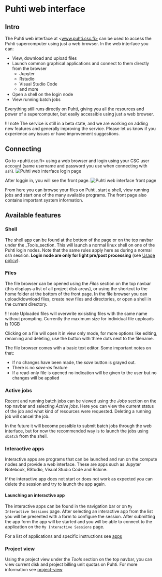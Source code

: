 # Puhti web interface


## Intro

The Puhti web interface at <www.puhti.csc.fi> can be used to access the Puhti supercomputer 
using just a web browser. In the web interface you can:

- View, download and upload files
- Launch common graphical applications and connect to them directly from the browser
    - Jupyter
    - Rstudio
    - Visual Studio Code
    - and more
- Open a shell on the login node
- View running batch jobs

Everything still runs directly on Puhti, giving you all the resources and power
of a supercomputer, but easily accessible using just a web browser. 

!!! note
    The service is still in a beta state, and we are working on adding new features and generally improving the service. Please let us know if you experience any issues or have improvement suggestions. 


## Connecting

Go to <puhti.csc.fi> using a web browser and login using your CSC user account (same username and password you use when connecting with `ssh`). 
![Puhti web interface login page](/img/ood_login.png)

After loggin in, you will see the front page.
![Puhti web interface front page](/img/ood_main.png)

From here you can browse your files on Puhti, start a shell, view running jobs and start one of the many available programs. The front page also contains important system information.  

## Available features

### Shell

The shell app can be found at the bottom of the page or on the top navbar under the _Tools_section. This will launch a normal linux shell on one of the Puhti login nodes. Note that the same rules apply here as during a normal ssh session. **Login node are only for light pre/post processing** (see [Usage policy](/computing/overview/#usage-policy)).

### Files

The file browser can be opened using the _Files_ section on the top navbar (this displays a list of all project disk areas), or using 
the shortcut to the home folder at the bottom of the front page. In the file browser
you can upload/download files, create new files and directories, or open a shell in the current directory. 

!!! note
    Uploaded files will overwrite exisisting files with the same name without prompting.
    Currently the maximum size for individual file upploads is 10GB

Clicking on a file will open it in view only mode, for more options like editing, renaming and deleting, use the button with three dots next to the filename.   

The file browser comes with a basic text editor. Some important notes on that:

- If no changes have been made, the _save_ button is grayed out.
- There is no _save-as_ feature
- If a read-only file is opened no indication will be given to the user but no changes will be applied

### Active jobs

Recent and running batch jobs can be viewed using the _Jobs_ section on the top navbar and selecting _Active jobs_. Here you can view the current status of the job and what kind of resources were requested. Deleting a running job will cancel the job. 

In the future it will become possible to submit batch jobs through the web interface, but for now the recommended way is to launch the jobs using `sbatch` from the shell.   

### Interactive apps

Interactive apps are programs that can be launched and run on the compute nodes and provide a web interface.
These are apps such as Jupyter Notebook, RStudio, Visual Studio Code and Rclone.

If the interactive app does not start or does not work as expected you can delete the session and try to launch the app again.

#### Launching an interactive app

The interactive apps can be found in the navigation bar or on `My Interactive Sessions` page.
After selecting an interactive app from the list you will be presented with a form to configure the session.
After submitting the app form the app will be started and you will be able to connect to the application on the `My Interactive Sessions` page.

For a list of applications and specific instructions see [apps](apps.md)



### Project view

Using the project view under the _Tools_ section on the top navbar, you can view 
current disk and project billing unit quotas on Puhti. For more information see [project-view](project-view.md) 
